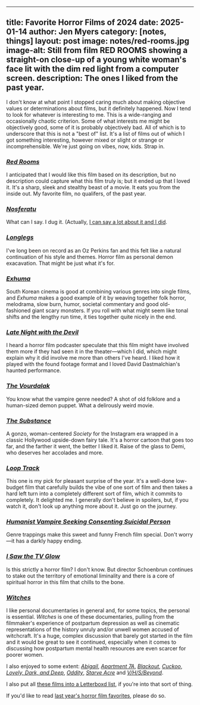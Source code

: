  ---
title:        Favorite Horror Films of 2024
date:         2025-01-14
author:       Jen Myers
category:     [notes, things]
layout:       post
image:        notes/red-rooms.jpg
image-alt:    Still from film RED ROOMS showing a straight-on close-up of a young white woman's face lit with the dim red light from a computer screen.
description:  The ones I liked from the past year.
---

I don't know at what point I stopped caring much about making objective values or determinations about films, but it definitely happened. Now I tend to look for whatever is interesting to me. This is a wide-ranging and occasionally chaotic criterion. Some of what interests me might be objectively good, some of it is probably objectively bad. All of which is to underscore that this is not a "best of" list. It's a list of films out of which I got something interesting, however mixed or slight or strange or incomprehensible. We're just going on vibes, now, kids. Strap in.

<h3><a href="https://letterboxd.com/film/red-rooms/"><em>Red Rooms</em></a></h3>

I anticipated that I would like this film based on its description, but no description could capture what this film truly is; but it ended up that I loved it. It's a sharp, sleek and stealthy beast of a movie. It eats you from the inside out. My favorite film, no qualifers, of the past year.

<h3><a href="https://letterboxd.com/film/nosferatu-2024/"><em>Nosferatu</em></a></h3>

What can I say. I dug it. (Actually, [I can say a lot about it and I did](https://quietlittlehorrors.com/episode-06-01-nosferatu-2024/).

<h3><a href="https://letterboxd.com/film/longlegs/"><em>Longlegs</em></a></h3>

I've long been on record as an Oz Perkins fan and this felt like a natural continuation of his style and themes. Horror film as personal demon exacavation. That might be just what it's for.

<h3><a href="https://letterboxd.com/film/exhuma/"><em>Exhuma</em></a></h3>

South Korean cinema is good at combining various genres into single films, and _Exhuma_ makes a good example of it by weaving together folk horror, melodrama, slow burn, humor, societal commentary and good old-fashioned giant scary monsters. If you roll with what might seem like tonal shifts and the lengthy run time, it ties together quite nicely in the end.

<h3><a href="https://letterboxd.com/film/late-night-with-the-devil/"><em>Late Night with the Devil</em></a></h3>

I heard a horror film podcaster speculate that this film might have involved them more if they had seen it in the theater—which I did, which might explain why it did involve me more than others I've heard. I liked how it played with the found footage format and I loved David Dastmalchian's haunted performance.

<h3><a href="https://letterboxd.com/film/the-vourdalak/"><em>The Vourdalak</em></a></h3>

You know what the vampire genre needed? A shot of old folklore and a human-sized demon puppet. What a delirously weird movie.

<h3><a href="https://letterboxd.com/film/the-substance/"><em>The Substance</em></a></h3>

A gonzo, woman-centered _Society_ for the Instagram era wrapped in a classic Hollywood upside-down fairy tale. It's a horror cartoon that goes too far, and the farther it went, the better I liked it. Raise of the glass to Demi, who deserves her accolades and more.

<h3><a href="https://letterboxd.com/film/loop-track/"><em>Loop Track</em></a></h3>

This one is my pick for pleasant surprise of the year. It's a well-done low-budget film that carefully builds the vibe of one sort of film and then takes a hard left turn into a completely different sort of film, which it commits to completely. It delighted me. I generally don't believe in spoilers, but, if you watch it, don't look up anything more about it. Just go on the journey.

<h3><a href="https://letterboxd.com/film/humanist-vampire-seeking-consenting-suicidal-person/"><em>Humanist Vampire Seeking Consenting Suicidal Person</em></a></h3>

Genre trappings make this sweet and funny French film special. Don't worry—it has a darkly happy ending.

<h3><a href="https://letterboxd.com/film/i-saw-the-tv-glow/"><em>I Saw the TV Glow</em></a></h3>

Is this strictly a horror film? I don't know. But director Schoenbrun continues to stake out the territory of emotional liminality and there is a core of spiritual horror in this film that chills to the bone.

<h3><a href="https://letterboxd.com/film/witches-2024/"><em>Witches</em></a></h3>

I like personal documentaries in general and, for some topics, the personal is essential. _Witches_ is one of these documentaries, pulling from the filmmaker's experience of postpartum depression as well as cinematic representations of the history unruly and/or unwell women accused of witchcraft. It's a huge, complex discussion that barely got started in the film and it would be great to see it continued, especially when it comes to discussing how postpartum mental health resources are even scarcer for poorer women.

I also enjoyed to some extent: <a href="https://letterboxd.com/film/abigail-2024/"><em>Abigail</em></a>, <a href="https://letterboxd.com/film/apartment-7a/"><em>Apartment 7A</em></a>, <a href="https://letterboxd.com/film/blackout-2023/"><em>Blackout</em></a>, <a href="https://letterboxd.com/film/cuckoo-2024/"><em>Cuckoo</em></a>, <a href="https://letterboxd.com/film/lovely-dark-and-deep/"><em>Lovely, Dark, and Deep</em></a>, <a href="https://letterboxd.com/film/oddity-2024/"><em>Oddity</em></a>, <a href="https://letterboxd.com/film/starve-acre/"><em>Starve Acre</em></a> and <a href="https://letterboxd.com/film/v-h-s-beyond/"><em>V/H/S/Beyond</em></a>.

I also put all [these films into a Letterboxd list](https://letterboxd.com/jenmyers/list/favorite-horror-films-of-2024/), if you're into that sort of thing.

If you'd like to read [last year's horror film favorites](https://jenmyers.net/notes/film/favorite-horror-films-of-2023.html), please do so.